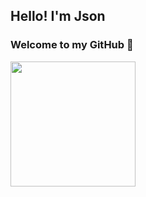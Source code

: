 ## Hello! I'm Json
### Welcome to my GitHub 👋
<img align="" height='200px' src="https://github-readme-stats.vercel.app/api/top-langs/?username=JsonFish&locale=cn&line_height=30&theme=radical&langs_count=3&custom_title=常用语言"/>
